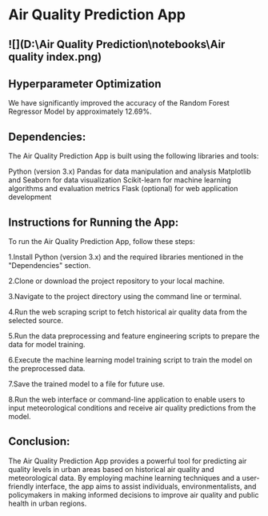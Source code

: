 # Air Quality Prediction App 

![](D:\Air Quality Prediction\notebooks\Air quality index.png)
--------------------------------

## Hyperparameter Optimization

We have significantly improved the accuracy of the Random Forest Regressor Model by approximately 12.69%.



## Dependencies:

The Air Quality Prediction App is built using the following libraries and tools:

Python (version 3.x)
Pandas for data manipulation and analysis
Matplotlib and Seaborn for data visualization
Scikit-learn for machine learning algorithms and evaluation metrics
Flask (optional) for web application development



## Instructions for Running the App:

To run the Air Quality Prediction App, follow these steps:

1.Install Python (version 3.x) and the required libraries mentioned in the "Dependencies" section.

2.Clone or download the project repository to your local machine.

3.Navigate to the project directory using the command line or terminal.

4.Run the web scraping script to fetch historical air quality data from the selected source.

5.Run the data preprocessing and feature engineering scripts to prepare the data for model training.

6.Execute the machine learning model training script to train the model on the preprocessed data.

7.Save the trained model to a file for future use.

8.Run the web interface or command-line application to enable users to input meteorological conditions and receive air quality predictions from the model.



## Conclusion:

The Air Quality Prediction App provides a powerful tool for predicting air quality levels in urban areas based on historical air quality and meteorological data. By employing machine learning techniques and a user-friendly interface, the app aims to assist individuals, environmentalists, and policymakers in making informed decisions to improve air quality and public health in urban regions.